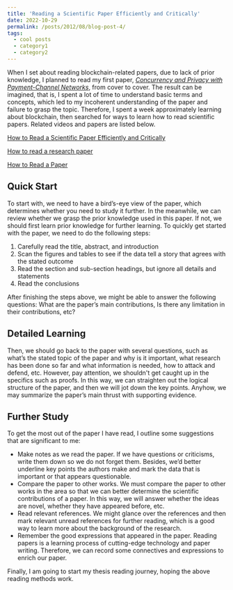 ```yaml
---
title: 'Reading a Scientific Paper Efficiently and Critically'
date: 2022-10-29
permalink: /posts/2012/08/blog-post-4/
tags:
  - cool posts
  - category1
  - category2
---
```


When I set about reading blockchain-related papers, due to lack of prior knowledge, I planned to read my first paper, [*Concurrency and Privacy with Payment-Channel Networks*](https://dl.acm.org/doi/10.1145/3133956.3134096), from cover to cover. The result can be imagined, that is, I spent a lot of time to understand basic terms and concepts, which led to my incoherent understanding of the paper and failure to grasp the topic. Therefore, I spent a week approximately learning about blockchain, then searched for ways to learn how to read scientific papers. Related videos and papers are listed below.

[How to Read a Scientific Paper Efficiently and Critically](https://www.youtube.com/watch?v=lXJeU2dzzWo)

[How to read a research paper](https://www.eecs.harvard.edu/~michaelm/postscripts/ReadPaper.pdf)

[How to Read a Paper](https://web.stanford.edu/class/ee384m/Handouts/HowtoReadPaper.pdf)

## Quick Start

To start with, we need to have a bird’s-eye view of the paper, which determines whether you need to study it further. In the meanwhile, we can review whether we grasp the prior knowledge used in this paper. If not, we should first learn prior knowledge for further learning. To quickly get started with the paper, we need to do the following steps:

  1. Carefully read the title, abstract, and introduction
  2. Scan the figures and tables to see if the data tell a story that agrees with the stated outcome
  3. Read the section and sub-section headings, but ignore all details and statements
  4. Read the conclusions

After finishing the steps above, we might be able to answer the following questions: What are the paper’s main contributions, Is there any limitation in their contributions, etc?

## Detailed Learning

Then, we should go back to the paper with several questions, such as what’s the stated topic of the paper and why is it important, what research has been done so far and what information is needed, how to attack and defend, etc. However, pay attention, we shouldn't get caught up in the specifics such as proofs. In this way, we can straighten out the logical structure of the paper, and then we will jot down the key points. Anyhow, we may summarize the paper’s main thrust with supporting evidence.

## Further Study

To get the most out of the paper I have read, I outline some suggestions that are significant to me:

  - Make notes as we read the paper. If we have questions or criticisms, write them down so we do not forget them. Besides, we’d better underline key points the authors make and mark the data that is important or that appears questionable.
  - Compare the paper to other works. We must compare the paper to other works in the area so that we can better determine the scientific contributions of a paper. In this way, we will answer whether the ideas are novel, whether they have appeared before, etc.
  - Read relevant references. We might glance over the references and then mark relevant unread references for further reading, which is a good way to learn more about the background of the research.
  - Remember the good expressions that appeared in the paper. Reading papers is a learning process of cutting-edge technology and paper writing. Therefore, we can record some connectives and expressions to enrich our paper.

Finally, I am going to start my thesis reading journey, hoping the above reading methods work.
